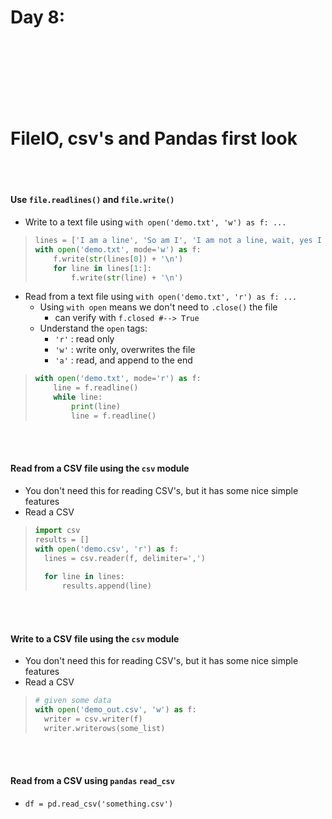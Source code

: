 # Day 8: 

<br><br><br><br><br><br>
# FileIO, csv's and Pandas first look

<br><br>
#### Use `file.readlines()` and `file.write()`


* Write to a text file using `with open('demo.txt', 'w') as f: ...`
> ```python
> lines = ['I am a line', 'So am I', 'I am not a line, wait, yes I am']
> with open('demo.txt', mode='w') as f:
>     f.write(str(lines[0]) + '\n')
>     for line in lines[1:]:
>         f.write(str(line) + '\n')
> ```

* Read from a text file using `with open('demo.txt', 'r') as f: ...`
	* Using `with open` means we don't need to `.close()` the file
		* can verify with `f.closed #--> True`
	* Understand the `open` tags:
		* `'r'` : read only
		* `'w'` : write only, overwrites the file
		* `'a'` : read, and append to the end
> ```python
> with open('demo.txt', mode='r') as f:
>     line = f.readline()
>     while line:
>         print(line)
>         line = f.readline()
> ```

<br><br>
#### Read from a CSV file using the `csv` module
* You don't need this for reading CSV's, but it has some nice simple features
* Read a CSV
> ```python
> import csv
> results = []
> with open('demo.csv', 'r') as f:
>	lines = csv.reader(f, delimiter=',')
>	
> 	for line in lines:
>		results.append(line)
> ```

<br><br>
#### Write to a CSV file using the `csv` module
* You don't need this for reading CSV's, but it has some nice simple features
* Read a CSV
> ```python
> # given some data
> with open('demo_out.csv', 'w') as f:
>	writer = csv.writer(f)
>	writer.writerows(some_list)
> ```

<br><br>
#### Read from a CSV using `pandas` `read_csv`
* `df = pd.read_csv('something.csv')`